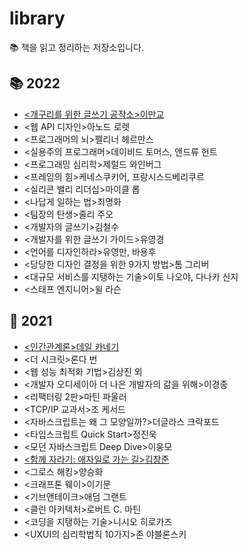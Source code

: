 # library
📚 책을 읽고 정리하는 저장소입니다.

## 📚 2022
- [<개구리를 위한 글쓰기 공작소>이만교](https://github.com/mitrvlr/library/blob/main/2022/%EA%B0%9C%EA%B5%AC%EB%A6%AC%EB%A5%BC%EC%9C%84%ED%95%9C%EA%B8%80%EC%93%B0%EA%B8%B0.md)
- <웹 API 디자인>아노드 로렛
- <프로그래머의 뇌>펠리너 헤르만스
- <실용주의 프로그래머>데이비드 토머스, 앤드류 헌트
- <프로그래밍 심리학>제럴드 와인버그
- <프레임의 힘>케네스쿠키어, 프랑시스드베리쿠르
- <실리콘 밸리 리더십>마이클 롭
- <나답게 일하는 법>최명화
- <팀장의 탄생>줄리 주오
- <개발자의 글쓰기>김철수
- <개발자를 위한 글쓰기 가이드>유영경
- <언어를 디자인하라>유영만, 바용후
- <당당한 디자인 결정을 위한 9가지 방법>톰 그리버
- <대규모 서비스를 지탱하는 기술>이토 나오야, 다나카 신지
- <스태프 엔지니어>윌 라슨

## 📖 2021
- [<인간관계론>데일 카네기](https://github.com/mitrvlr/library/blob/main/2021/%EC%9D%B8%EA%B0%84%EA%B4%80%EA%B3%84%EB%A1%A0.md)
- <더 시크릿>론다 번
- <웹 성능 최적화 기법>김상진 외
- <개발자 오디세이아 더 나은 개발자의 갊을 위해>이경종
- <리팩터링 2판>마틴 파울러
- <TCP/IP 교과서>조 케서드
- <자바스크립트는 왜 그 모양일까?>더글라스 크락포드
- <타입스크립트 Quick Start>정진욱
- <모던 자바스크립트 Deep Dive>이웅모
- [<함께 자라기: 애자일로 가는 길>김창준](https://github.com/mitrvlr/library/blob/main/2021/%ED%95%A8%EA%BB%98%EC%9E%90%EB%9D%BC%EA%B8%B0.md)
- <그로스 해킹>양승화
- <크래프톤 웨이>이기문
- <기브앤테이크>애덤 그랜트
- <클린 아키텍처>로버트 C. 마틴
- <코딩을 지탱하는 기술>니시오 히로카즈
- <UXUI의 심리학법칙 10가지>존 야블론스키
